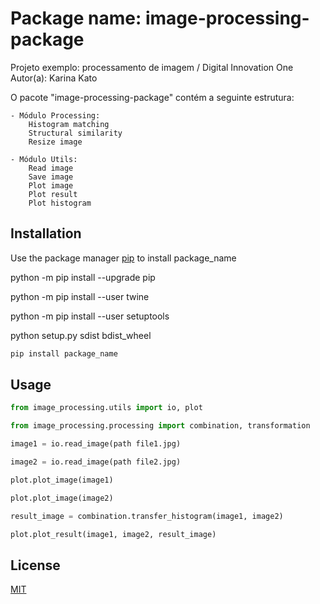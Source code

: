 # Package name: image-processing-package
 
Projeto exemplo: processamento de imagem / Digital Innovation One
Autor(a): Karina Kato

O pacote "image-processing-package" contém a seguinte estrutura:

	- Módulo Processing:
		Histogram matching
		Structural similarity
		Resize image
		
	- Módulo Utils:
		Read image
		Save image
		Plot image
		Plot result
		Plot histogram

## Installation
Use the package manager [pip](https://pip.pypa.io/en/stable/) to install package_name

python -m pip install --upgrade pip

python -m pip install --user twine

python -m pip install --user setuptools

python setup.py sdist bdist_wheel

```bash
pip install package_name
```

## Usage
```python
from image_processing.utils import io, plot

from image_processing.processing import combination, transformation

image1 = io.read_image(path file1.jpg)

image2 = io.read_image(path file2.jpg)

plot.plot_image(image1)

plot.plot_image(image2)

result_image = combination.transfer_histogram(image1, image2)

plot.plot_result(image1, image2, result_image)


```

## License
[MIT](https://choosealicense.com/licenses/mit/)
